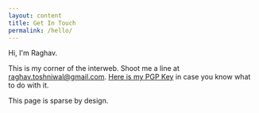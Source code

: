 ```yaml
---
layout: content
title: Get In Touch
permalink: /hello/
---
```

Hi, I'm Raghav.

This is my corner of the interweb. Shoot me a line at [raghav.toshniwal@gmail.com](mailto:raghav.toshniwal@gmail.com). [Here is my PGP Key](/pubkey.text) in case you know what to do with it.

This page is sparse by design.






